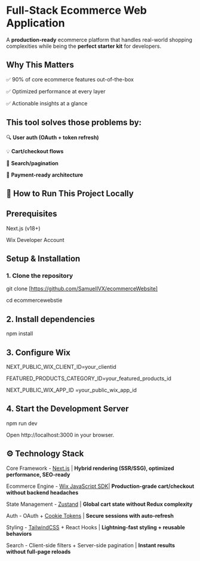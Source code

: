 # <b>Full-Stack Ecommerce Web Application</b>

A <b>production-ready</b> ecommerce platform that handles real-world shopping complexities while being the <b>perfect starter kit</b> for developers.

## Why This Matters

✅ 90% of core ecommerce features out-of-the-box

✅ Optimized performance at every layer

✅ Actionable insights at a glance

## This tool solves those problems by:

🔍 <b>User auth (OAuth + token refresh)</b> 

💡 <b>Cart/checkout flows</b> 

🔑  <b>Search/pagination</b> 

📌 <b>Payment-ready architecture</b>

## 🚀 How to Run This Project Locally
## Prerequisites
Next.js (v18+)

Wix Developer Account

## Setup & Installation
### 1. Clone the repository
git clone [https://github.com/SamuelIVX/ecommerceWebsite]

cd ecommercewebstie

## 2. Install dependencies
npm install

## 3. Configure Wix
NEXT_PUBLIC_WIX_CLIENT_ID=your_clientid

FEATURED_PRODUCTS_CATEGORY_ID=your_featured_products_id

NEXT_PUBLIC_WIX_APP_ID =your_public_wix_app_id

## 4. Start the Development Server
npm run dev

Open http://localhost:3000 in your browser.

## ⚙️ Technology Stack
Core Framework - [Next.js](https://nextjs.org/) | <b>Hybrid rendering (SSR/SSG), optimized performance, SEO-ready</b>

Ecommerce Engine - [Wix JavaScript SDK](https://dev.wix.com/docs)| <b>Production-grade cart/checkout without backend headaches</b>

State Management - [Zustand](https://github.com/pmndrs/zustand) | <b>Global cart state without Redux complexity</b>

Auth - OAuth + [Cookie Tokens](https://nextjs.org/docs/app/building-your-application/routing/middleware) | <b>Secure sessions with auto-refresh</b>

Styling - [TailwindCSS](https://tailwindcss.com/) + React Hooks | <b>Lightning-fast styling + reusable behaviors</b>

Search - Client-side filters + Server-side pagination | <b>Instant results without full-page reloads</b>